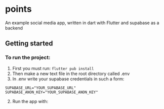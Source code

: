 # points

An example social media app, written in dart with Flutter and supabase as a backend

## Getting started

### To run the project:
1. First you must run:
 `flutter pub install`
3. Then make a new text file in the root directory called .env
4. In .env write your supabase credentials in such a form:
```shell script
SUPABASE_URL="YOUR_SUPABASE_URL"
SUPABASE_ANON_KEY="YOUR_SUPABASE_ANON_KEY"
```
2. Run the app with:
 